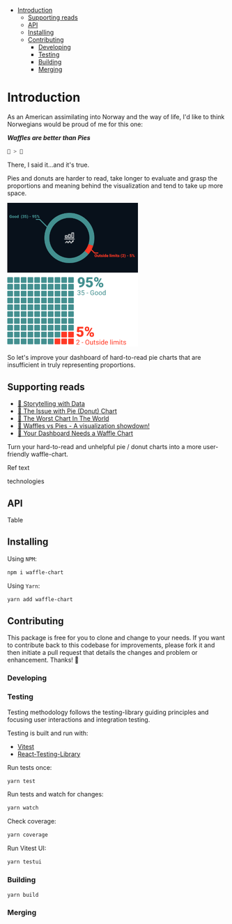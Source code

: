 - [Introduction](#introduction)
  - [Supporting reads](#supporting-reads)
  - [API](#api)
  - [Installing](#installing)
  - [Contributing](#contributing)
    - [Developing](#developing)
    - [Testing](#testing)
    - [Building](#building)
    - [Merging](#merging)

# Introduction

As an American assimilating into Norway and the way of life, I'd like to think Norwegians would be proud of me for this one: 

***Waffles are better than Pies***

```js
🧇 > 🥧
```

There, I said it...and it's true.

Pies and donuts are harder to read, take longer to evaluate and grasp the proportions and meaning behind the visualization and tend to take up more space.

<img src="/public/donut.svg?sanitize=true" alt="donut" width="300"/>
<img src="/public/waffle.svg?sanitize=true" alt="waffle chart" width="300">

So let's improve your dashboard of hard-to-read pie charts that are insufficient in truly representing proportions.


## Supporting reads

- [📄 Storytelling with Data](https://www.storytellingwithdata.com/)
- [📄 The Issue with Pie (Donut) Chart](https://www.data-to-viz.com/caveat/pie.html)
- [📄 The Worst Chart In The World](https://www.businessinsider.com/pie-charts-are-the-worst-2013-6?r=US&IR=T)
- [📄 Waffles vs Pies - A visualization showdown!](https://www.barefootdatascience.com/2017/09/17/waffle-vs-pie-a-visualization-showdown/)
- [📄 Your Dashboard Needs a Waffle Chart](https://aptitive.com/blog/your-dashboard-needs-a-waffle-chart/)

Turn your hard-to-read and unhelpful pie / donut charts into a more user-friendly waffle-chart.

Ref text

technologies

## API

Table

## Installing

Using `NPM`:

```bash
npm i waffle-chart
```

Using `Yarn`:

```bash
yarn add waffle-chart
```

## Contributing

This package is free for you to clone and change to your needs. If you want to contribute back to this codebase for improvements, please fork it and then initiate a pull request that details the changes and problem or enhancement. Thanks! 🍻

### Developing
### Testing

Testing methodology follows the testing-library guiding principles and focusing user interactions and integration testing.

Testing is built and run with:

- [Vitest]()
- [React-Testing-Library]()

Run tests once:

```bash
yarn test
```

Run tests and watch for changes:

```bash
yarn watch
```

Check coverage:

```bash
yarn coverage
```

Run Vitest UI:

```bash
yarn testui
```

### Building

```
yarn build
```

### Merging